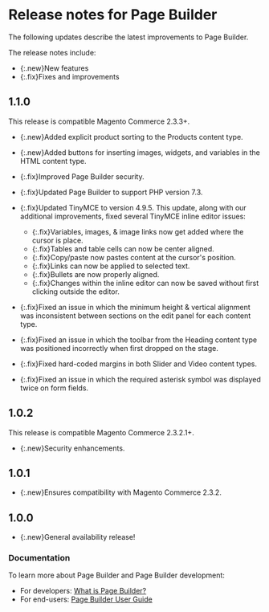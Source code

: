 # Release notes for Page Builder

The following updates describe the latest improvements to Page Builder.

The release notes include:

-   {:.new}New features
-   {:.fix}Fixes and improvements

## 1.1.0

This release is compatible Magento Commerce 2.3.3+.

-   {:.new}<!-- MC-15250 -->Added explicit product sorting to the Products content type.

-   {:.new}<!-- MC-17823 -->Added buttons for inserting images, widgets, and variables in the HTML content type.

-   {:.fix}Improved Page Builder security.

-   {:.fix}<!-- MC-1805 -->Updated Page Builder to support PHP version 7.3.

-   {:.fix}<!-- MC-4137 -->Updated TinyMCE to version 4.9.5. This update, along with our additional improvements, fixed several TinyMCE inline editor issues:

    -   {:.fix}Variables, images, & image links now get added where the cursor is place.
    -   {:.fix}Tables and table cells can now be center aligned.
    -   {:.fix}Copy/paste now pastes content at the cursor's position.
    -   {:.fix}Links can now be applied to selected text.
    -   {:.fix}Bullets are now properly aligned.
     -   {:.fix}Changes within the inline editor can now be saved without first clicking outside the editor.

-   {:.fix}<!-- MC-3880 -->Fixed an issue in which the minimum height & vertical alignment was inconsistent between sections on the edit panel for each content type.

-   {:.fix}<!-- MC-14994 -->Fixed an issue in which the toolbar from the Heading content type was positioned incorrectly when first dropped on the stage.

-   {:.fix}<!-- MC-15742 -->Fixed hard-coded margins in both Slider and Video content types.

-   {:.fix}<!-- MC-16241 -->Fixed an issue in which the required asterisk symbol was displayed twice on form fields.

## 1.0.2

This release is compatible Magento Commerce 2.3.2.1+.

-   {:.new}Security enhancements.

## 1.0.1

-   {:.new}Ensures compatibility with Magento Commerce 2.3.2.

## 1.0.0

-   {:.new}General availability release!

### Documentation

To learn more about Page Builder and Page Builder development:

-   For developers: [What is Page Builder?](https://devdocs.magento.com/page-builder/docs/index.html)
-   For end-users: [Page Builder User Guide](https://docs.magento.com/m2/ee/user_guide/cms/page-builder.html)
